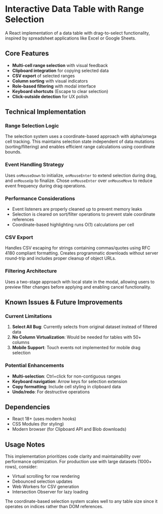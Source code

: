 # Interactive Data Table with Range Selection

A React implementation of a data table with drag-to-select functionality, inspired by spreadsheet applications like Excel or Google Sheets.

## Core Features

- **Multi-cell range selection** with visual feedback
- **Clipboard integration** for copying selected data
- **CSV export** of selected ranges
- **Column sorting** with visual indicators
- **Role-based filtering** with modal interface
- **Keyboard shortcuts** (Escape to clear selection)
- **Click-outside detection** for UX polish

## Technical Implementation

### Range Selection Logic

The selection system uses a coordinate-based approach with alpha/omega cell tracking. This maintains selection state independent of data mutations (sorting/filtering) and enables efficient range calculations using coordinate bounds.

### Event Handling Strategy

Uses `onMouseDown` to initialize, `onMouseEnter` to extend selection during drag, and `onMouseUp` to finalize. Chose `onMouseEnter` over `onMouseMove` to reduce event frequency during drag operations. 

### Performance Considerations

- Event listeners are properly cleaned up to prevent memory leaks
- Selection is cleared on sort/filter operations to prevent stale coordinate references
- Coordinate-based highlighting runs O(1) calculations per cell

### CSV Export

Handles CSV escaping for strings containing commas/quotes using RFC 4180 compliant formatting. Creates programmatic downloads without server round-trip and includes proper cleanup of object URLs.

### Filtering Architecture

Uses a two-stage approach with local state in the modal, allowing users to preview filter changes before applying and enabling cancel functionality.

## Known Issues & Future Improvements

### Current Limitations
1. **Select All Bug**: Currently selects from original dataset instead of filtered data
2. **No Column Virtualization**: Would be needed for tables with 50+ columns
3. **Mobile Support**: Touch events not implemented for mobile drag selection

### Potential Enhancements
- **Multi-selection**: Ctrl+click for non-contiguous ranges
- **Keyboard navigation**: Arrow keys for selection extension
- **Copy formatting**: Include cell styling in clipboard data
- **Undo/redo**: For destructive operations

## Dependencies

- React 18+ (uses modern hooks)
- CSS Modules (for styling)
- Modern browser (for Clipboard API and Blob downloads)

## Usage Notes

This implementation prioritizes code clarity and maintainability over performance optimization. For production use with large datasets (1000+ rows), consider:
- Virtual scrolling for row rendering
- Debounced selection updates
- Web Workers for CSV generation
- Intersection Observer for lazy loading

The coordinate-based selection system scales well to any table size since it operates on indices rather than DOM references.